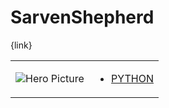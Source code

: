 # SarvenShepherd 

{link}
<table>
<tr>
<td>

![Hero Picture](hero.png?raw=true "Hero Picture")

</td>
<td>
<ul>
<li>

[PYTHON](SarvenShepherd.py)

</li>
</td>
</tr>
<table>